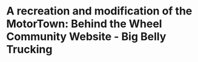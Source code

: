 # A recreation and modification of the MotorTown: Behind the Wheel Community Website - Big Belly Trucking
